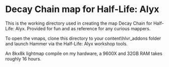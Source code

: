 # Decay Chain map for Half-Life: Alyx
This is the working directory used in creating the map Decay Chain for Half-Life: Alyx. Provided for fun and as reference for any curious mappers.

To open the vmaps, clone this directory to your content\hlvr_addons folder and launch Hammer via the Half-Life: Alyx workshop tools.

An 8kx8k lightmap compile on my hardware, a 9600X and 32GB RAM takes roughly 16 hours.
